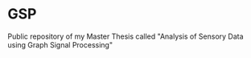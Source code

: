 # GSP
Public repository of my Master Thesis called "Analysis of Sensory Data using Graph Signal Processing"
